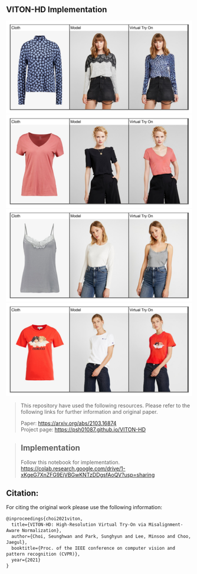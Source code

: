 ## VITON-HD Implementation

![Teaser image](./assets/result1.png)
![Teaser image](./assets/result2.png)
![Teaser image](./assets/result3.png)
![Teaser image](./assets/result4.png)



>This repository have used the following resources. Please refer to the following links for further information and original paper.
>
> Paper: https://arxiv.org/abs/2103.16874<br>
> Project page: https://psh01087.github.io/VITON-HD



>## Implementation
>Follow this notebook for implementation. 
>https://colab.research.google.com/drive/1-xKgeG7XnZFG9EjVBGwKNTzDDgsfAoQV?usp=sharing



## Citation:
For citing the original work please use the following information: 



```
@inproceedings{choi2021viton,
  title={VITON-HD: High-Resolution Virtual Try-On via Misalignment-Aware Normalization},
  author={Choi, Seunghwan and Park, Sunghyun and Lee, Minsoo and Choo, Jaegul},
  booktitle={Proc. of the IEEE conference on computer vision and pattern recognition (CVPR)},
  year={2021}
}
```
